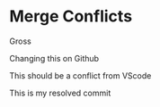 # Merge Conflicts

Gross

Changing this on Github

This should be a conflict from VScode

This is my resolved commit